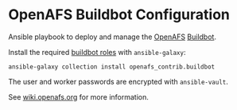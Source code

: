 OpenAFS Buildbot Configuration
==============================

Ansible playbook to deploy and manage the [OpenAFS][1] [Buildbot][2].

Install the required [buildbot roles][4] with `ansible-galaxy`:

    ansible-galaxy collection install openafs_contrib.buildbot

The user and worker passwords are encrypted with `ansible-vault`.

See [wiki.openafs.org][3] for more information.

[1]: https://www.openafs.org/
[2]: https://buildbot.openafs.org/
[3]: https://wiki.openafs.org/devel/buildbotmasternotes/
[4]: https://galaxy.ansible.com/openafs_contrib/buildbot
